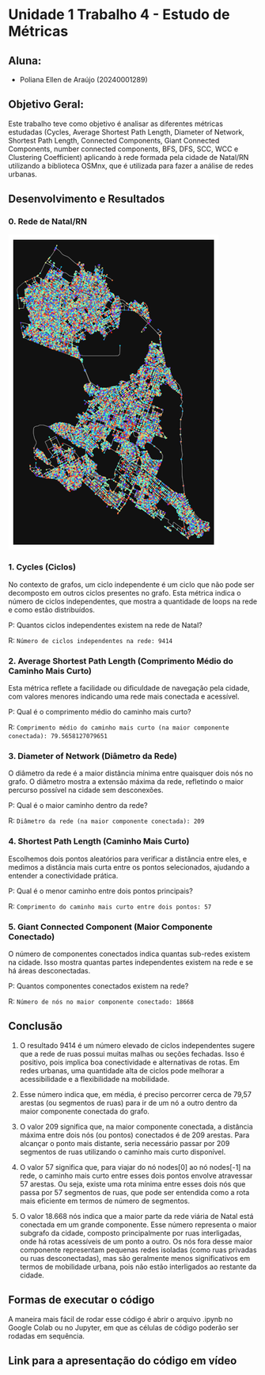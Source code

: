 # Unidade 1 Trabalho 4 - Estudo de Métricas

## Aluna:  
- Poliana Ellen de Araújo (20240001289)

## Objetivo Geral:  
Este trabalho teve como objetivo é analisar as diferentes métricas estudadas (Cycles, Average Shortest Path Length, Diameter of Network, Shortest Path Length, Connected Components, Giant Connected Components, number connected components, BFS, DFS, SCC, WCC e Clustering Coefficient) aplicando à rede formada pela cidade de Natal/RN utilizando a biblioteca OSMnx, que é utilizada para fazer a análise de redes urbanas.
<!-- [**Gov**](https://dados.gov.br/dados/conjuntos-dados/medicamentos-registrados-no-brasil) -->
<!-- [![Botão](https://dummyimage.com/60x20/575757/fff&text=Scopus)](https://www.scopus.com/home.uri?zone=header&origin=) -->


## Desenvolvimento e Resultados

### 0. Rede de Natal/RN

![Rede de Natal/RN](https://github.com/polianaraujo/aed2/blob/main/U1T4/Images/rede_natal.png)

### 1. Cycles (Ciclos)

No contexto de grafos, um ciclo independente é um ciclo que não pode ser decomposto em outros ciclos presentes no grafo. Esta métrica indica o número de ciclos independentes, que mostra a quantidade de loops na rede e como estão distribuídos.

P: Quantos ciclos independentes existem na rede de Natal?

R: ```Número de ciclos independentes na rede: 9414```

### 2. Average Shortest Path Length (Comprimento Médio do Caminho Mais Curto)

Esta métrica reflete a facilidade ou dificuldade de navegação pela cidade, com valores menores indicando uma rede mais conectada e acessível.

P: Qual é o comprimento médio do caminho mais curto?

R: ```Comprimento médio do caminho mais curto (na maior componente conectada): 79.5658127079651```

### 3. Diameter of Network (Diâmetro da Rede)

O diâmetro da rede é a maior distância mínima entre quaisquer dois nós no grafo. O diâmetro mostra a extensão máxima da rede, refletindo o maior percurso possível na cidade sem desconexões.

P: Qual é o maior caminho dentro da rede?

R: ```Diâmetro da rede (na maior componente conectada): 209```

### 4. Shortest Path Length (Caminho Mais Curto)

Escolhemos dois pontos aleatórios para verificar a distância entre eles, e medimos a distância mais curta entre os pontos selecionados, ajudando a entender a conectividade prática.

P: Qual é o menor caminho entre dois pontos principais?

R: ```Comprimento do caminho mais curto entre dois pontos: 57```

### 5. Giant Connected Component (Maior Componente Conectado)

O número de componentes conectados indica quantas sub-redes existem na cidade. Isso mostra quantas partes independentes existem na rede e se há áreas desconectadas.

P: Quantos componentes conectados existem na rede?

R: ```Número de nós no maior componente conectado: 18668```


## Conclusão

1. O resultado 9414 é um número elevado de ciclos independentes sugere que a rede de ruas possui muitas malhas ou seções fechadas. Isso é positivo, pois implica boa conectividade e alternativas de rotas. Em redes urbanas, uma quantidade alta de ciclos pode melhorar a acessibilidade e a flexibilidade na mobilidade.

2. Esse número indica que, em média, é preciso percorrer cerca de 79,57 arestas (ou segmentos de ruas) para ir de um nó a outro dentro da maior componente conectada do grafo.

3. O valor 209 significa que, na maior componente conectada, a distância máxima entre dois nós (ou pontos) conectados é de 209 arestas. Para alcançar o ponto mais distante, seria necessário passar por 209 segmentos de ruas utilizando o caminho mais curto disponível.

4. O valor 57 significa que, para viajar do nó nodes[0] ao nó nodes[-1] na rede, o caminho mais curto entre esses dois pontos envolve atravessar 57 arestas. Ou seja, existe uma rota mínima entre esses dois nós que passa por 57 segmentos de ruas, que pode ser entendida como a rota mais eficiente em termos de número de segmentos.

5. O valor 18.668 nós indica que a maior parte da rede viária de Natal está conectada em um grande componente. Esse número representa o maior subgrafo da cidade, composto principalmente por ruas interligadas, onde há rotas acessíveis de um ponto a outro. Os nós fora desse maior componente representam pequenas redes isoladas (como ruas privadas ou ruas desconectadas), mas são geralmente menos significativos em termos de mobilidade urbana, pois não estão interligados ao restante da cidade.


## Formas de executar o código

A maneira mais fácil de rodar esse código é abrir o arquivo .ipynb no Google Colab ou no Jupyter, em que as células de código poderão ser rodadas em sequência.


## Link para a apresentação do código em vídeo

<!-- [**Youtube**](colocar) -->
